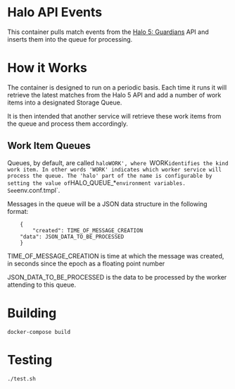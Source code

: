 # Halo API Events

This container pulls match events from the [Halo 5:
Guardians](https://developer.haloapi.com/) API and inserts them into
the queue for processing.

# How it Works

The container is designed to run on a periodic basis. Each time it
runs it will retrieve the latest matches from the Halo 5 API and add a
number of work items into a designated Storage Queue.

It is then intended that another service will retrieve these work
items from the queue and process them accordingly.

## Work Item Queues

Queues, by default, are called `haloWORK', where `WORK` identifies the
kind work item. In other words 'WORK' indicates which worker service
will process the queue. The 'halo' part of the name is configurable by
setting the value of `HALO_QUEUE_*` environment variables. See
`env.conf.tmpl`.

Messages in the queue will be a JSON data structure in the following
format:

```
    {
        "created": TIME_OF_MESSAGE_CREATION
	"data": JSON_DATA_TO_BE_PROCESSED
    }
```

TIME_OF_MESSAGE_CREATION is time at which the message was created, in
seconds since the epoch as a floating point number

JSON_DATA_TO_BE_PROCESSED is the data to be processed by the worker
attending to this queue.

# Building

```
docker-compose build
```

# Testing

```
./test.sh
```
